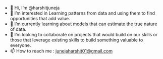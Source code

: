 - 👋 Hi, I’m @harshitjuneja
- 👀 I’m interested in Learning patterns from data and using them to find opportunities that add value.
- 🌱 I’m currently learning about models that can estimate the true nature of data.
- 💞️ I’m looking to collaborate on projects that would build on our skills or those that leverage existing skills to build something valuable to everyone. 
- 📫 How to reach me : junejaharshit01@gmail.com

<!---
harshitjuneja/harshitjuneja is a ✨ special ✨ repository because its `README.md` (this file) appears on your GitHub profile.
You can click the Preview link to take a look at your changes.
--->
